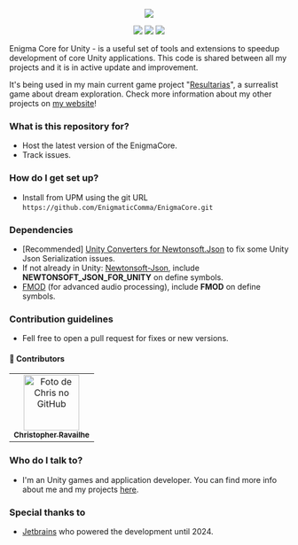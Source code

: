 <p align="center">
  <img src="https://chrisdbhr.github.io/images/thumbs/EnigmaCore.png" />
</p>

<p align="center">
  <img src="https://img.shields.io/github/package-json/v/EnigmaticComma/EnigmaCore" />
  <img src="https://img.shields.io/github/package-json/unity/EnigmaticComma/EnigmaCore" />
  <img src="https://img.shields.io/github/languages/code-size/EnigmaticComma/EnigmaCore" />
</p>

Enigma Core for Unity - is a useful set of tools and extensions to speedup development of core Unity applications. This code is shared between all my projects and it is in active update and improvement.

It's being used in my main current game project "[Resultarias](https://chrisjogos.com/resultarias)", a surrealist game about dream exploration.
Check more information about my other projects on [my website](https://chrisjogos.com)!

### What is this repository for? ###

* Host the latest version of the EnigmaCore.
* Track issues.

### How do I get set up? ###

* Install from UPM using the git URL ``https://github.com/EnigmaticComma/EnigmaCore.git``

### Dependencies

* [Recommended] [Unity Converters for Newtonsoft.Json](https://github.com/jilleJr/Newtonsoft.Json-for-Unity.Converters) to fix some Unity Json Serialization issues. 
* If not already in Unity: [Newtonsoft-Json](https://docs.unity3d.com/Packages/com.unity.nuget.newtonsoft-json@3.0/manual/index.html), include **NEWTONSOFT_JSON_FOR_UNITY** on define symbols.
* [FMOD](https://www.fmod.com) (for advanced audio processing), include **FMOD** on define symbols.

### Contribution guidelines ###

* Fell free to open a pull request for fixes or new versions.

#### 🤝 Contributors

<table>
  <tr>
    <td align="center">
      <a href="https://github.com/chrisdbhr" title="Chris">
        <img src="https://avatars.githubusercontent.com/u/19819051?v=4" width="100px;" alt="Foto de Chris no GitHub"/><br>
        <sub>
          <b>Christopher Ravailhe</b>
        </sub>
      </a>
    </td>
  </tr>
</table>

### Who do I talk to? ###

* I'm an Unity games and application developer. You can find more info about me and my projects [here](https://chrisjogos.com).

### Special thanks to ###

* [Jetbrains](https://www.jetbrains.com/?from=ChrisDevelopmentKit) who powered the development until 2024.
